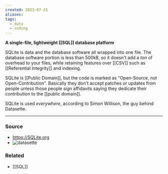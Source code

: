 ```yaml
---
created: 2023-07-25
aliases: 
tags:
  - data
  - coding
---
```

**A single-file, lightweight [[SQL]] database platform**

SQLite is data and the database software all wrapped into one file. The database software portion is less than 500kB, so it doesn't add a *ton* of overhead to your files, while retaining features over [[CSV]] such as [[Referential Integrity]] and indexing.

SQLite is [[Public Domain]], but the code is marked as "Open-Source, not Open-Contribution". Basically they don't accept patches or updates from people unless those people sign affidavits saying they dedicate their contribution to the [[public domain]].

SQLite is used *everywhere*, according to Simon Willison, the guy behind Datasette.

---
### Source
- https://SQLite.org
- ![datasette](https://youtu.be/l1EFThsAFgs)

### Related
- [[SQL]]
 